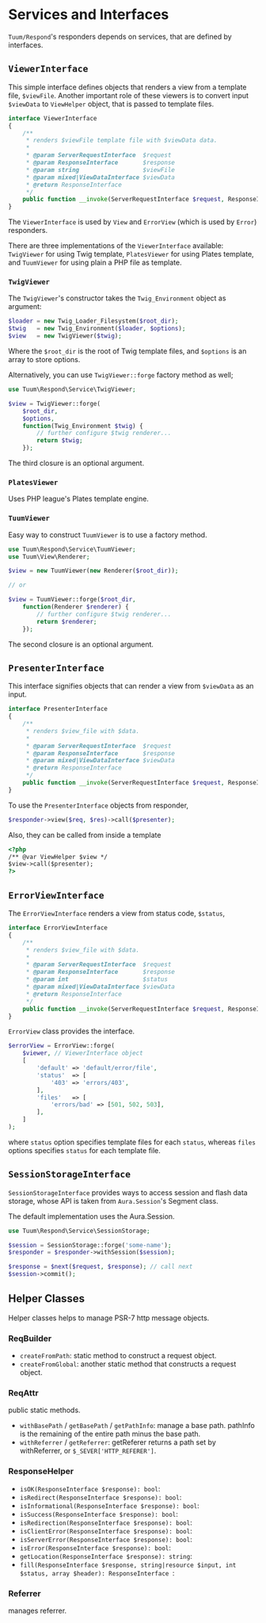 Services and Interfaces
========

`Tuum/Respond`'s responders depends on services, that are defined by 
interfaces. 

`ViewerInterface`
----

This simple interface defines objects that renders a view from a template file, `$viewFile`. 
Another important role of these viewers is to convert input `$viewData` to `ViewHelper` object, that is passed to template files. 


```php
interface ViewerInterface
{
    /**
     * renders $viewFile template file with $viewData data.
     *
     * @param ServerRequestInterface  $request
     * @param ResponseInterface       $response
     * @param string                  $viewFile
     * @param mixed|ViewDataInterface $viewData
     * @return ResponseInterface
     */
    public function __invoke(ServerRequestInterface $request, ResponseInterface $response, $viewFile, $viewData);
}
```

The `ViewerInterface` is used by `View` and `ErrorView` (which is used by `Error`) responders. 

There are three implementations of the `ViewerInterface` available: 
 `TwigViewer` for using Twig template,
 `PlatesViewer` for using Plates template, and 
 `TuumViewer` for using plain a PHP file as template. 

### `TwigViewer`

The `TwigViewer`'s constructor takes the `Twig_Environment` object as argument:

```php
$loader = new Twig_Loader_Filesystem($root_dir);
$twig   = new Twig_Environment($loader, $options);
$view   = new TwigViewer($twig);
```

Where the `$root_dir` is the root of Twig template files, and `$options` is an array to store options. 

Alternatively, you can use `TwigViewer::forge` factory method as well;

```php
use Tuum\Respond\Service\TwigViewer;

$view = TwigViewer::forge(
    $root_dir, 
    $options, 
	function(Twig_Environment $twig) {
		// further configure $twig renderer...
		return $twig;
	});
```

The third closure is an optional argument. 

### `PlatesViewer`

Uses PHP league's Plates template engine. 


### `TuumViewer`

Easy way to construct `TuumViewer` is to use a factory method. 

```php
use Tuum\Respond\Service\TuumViewer;
use Tuum\View\Renderer;

$view = new TuumViewer(new Renderer($root_dir));

// or 

$view = TuumViewer::forge($root_dir, 
	function(Renderer $renderer) {
		// further configure $twig renderer...
		return $renderer;
	});
```

The second closure is an optional argument. 


`PresenterInterface`
----

This interface signifies objects that can render a view from `$viewData` as an input. 

```php
interface PresenterInterface
{
    /**
     * renders $view_file with $data.
     *
     * @param ServerRequestInterface  $request
     * @param ResponseInterface       $response
     * @param mixed|ViewDataInterface $viewData
     * @return ResponseInterface
     */
    public function __invoke(ServerRequestInterface $request, ResponseInterface $response, $viewData);
}
```

To use the `PresenterInterface` objects from responder, 

```php
$responder->view($req, $res)->call($presenter);
```

Also, they can be called from inside a template

```html
<?php
/** @var ViewHelper $view */
$view->call($presenter);
?>
```


`ErrorViewInterface`
----

The `ErrorViewInterface` renders a view from status code, `$status`,

```php
interface ErrorViewInterface
{
    /**
     * renders $view_file with $data.
     *
     * @param ServerRequestInterface  $request
     * @param ResponseInterface       $response
     * @param int                     $status
     * @param mixed|ViewDataInterface $viewData
     * @return ResponseInterface
     */
    public function __invoke(ServerRequestInterface $request, ResponseInterface $response, $status, $viewData);
}
```

`ErrorView` class provides the interface.

```php
$errorView = ErrorView::forge(
    $viewer, // ViewerInterface object
    [
        'default' => 'default/error/file',
        'status'  => [
            '403' => 'errors/403',
        ],
        'files'   => [
            'errors/bad' => [501, 502, 503],
        ],
    ]
);
```

where `status` option specifies template files for each `status`, whereas 
`files` options specifies `status` for each template file. 

`SessionStorageInterface`
----

```SessionStorageInterface``` provides ways to access session and flash data storage, whose API is taken from `Aura.Session`'s Segment class. 

The default implementation uses the Aura.Session. 

```php
use Tuum\Respond\Service\SessionStorage;

$session = SessionStorage::forge('some-name');
$responder = $responder->withSession($session);

$response = $next($request, $response); // call next
$session->commit();
```


Helper Classes
-------

Helper classes helps to manage PSR-7 http message objects. 


### ReqBuilder

*   `createFromPath`: static method to construct a request object. 
*   `createFromGlobal`: another static method that constructs a request object. 


### ReqAttr

public static methods. 

*   `withBasePath` / `getBasePath` / `getPathInfo`: manage a base path. pathInfo is the remaining of the entire path minus the base path. 
*   `withReferrer` / `getReferrer`: getReferer returns a path set by withReferrer, or `$_SEVER['HTTP_REFERER']`. 


### ResponseHelper

*	`isOK(ResponseInterface $response): bool`: 
* 	`isRedirect(ResponseInterface $response): bool`: 
* 	`isInformational(ResponseInterface $response): bool`: 
* 	`isSuccess(ResponseInterface $response): bool`: 
* 	`isRedirection(ResponseInterface $response): bool`: 
* 	`isClientError(ResponseInterface $response): bool`: 
* 	`isServerError(ResponseInterface $response): bool`: 
* 	`isError(ResponseInterface $response): bool`: 
*  `getLocation(ResponseInterface $response): string`:
*  `fill(ResponseInterface $response, string|resource $input, int $status, array $header): ResponseInterface `: 

### Referrer

manages referrer. 
